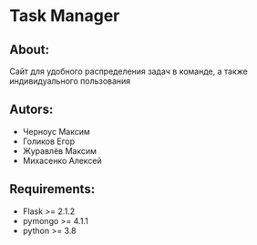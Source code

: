 # Task Manager
## About:
Сайт для удобного распределения задач в команде, а также индивидуального пользования

## Autors:
- Черноус Максим
- Голиков Егор
- Журавлёв Максим
- Михасенко Алексей

## Requirements:
- Flask >= 2.1.2
- pymongo >= 4.1.1
- python >= 3.8
